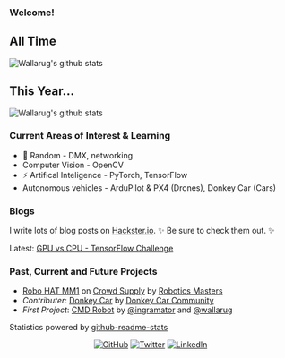 ### Welcome!
<!--
**wallarug/wallarug** is a ✨ _special_ ✨ repository because its `README.md` (this file) appears on your GitHub profile.

Here are some ideas to get you started:

- 🔭 I’m currently working on ...
- 🌱 I’m currently learning ...
- 👯 I’m looking to collaborate on ...
- 🤔 I’m looking for help with ...
- 💬 Ask me about ...
- 📫 How to reach me: ...
- 😄 Pronouns: ...
- ⚡ Fun fact: ...
-->

<!--
<p>
	<img align="left" src="https://github-readme-stats.vercel.app/api/top-langs/?username=wallarug&hide=Processing,css&theme=dark" />
	<img align="left" src="https://github-readme-stats.vercel.app/api?username=wallarug&count_private=true&show_icons=true&theme=dark&hide=issues,prs" />
</p>
-->

## All Time
![Wallarug's github stats](https://github-readme-stats.vercel.app/api?username=wallarug&count_private=true&show_icons=true&theme=dark&include_all_commits=true)

## This Year...
![Wallarug's github stats](https://github-readme-stats.vercel.app/api?username=wallarug&count_private=true&show_icons=true&theme=dark)


### Current Areas of Interest & Learning
* 🔭 Random - DMX, networking 
* Computer Vision - OpenCV 
* ⚡ Artifical Inteligence - PyTorch, TensorFlow
* Autonomous vehicles - ArduPilot & PX4 (Drones), Donkey Car (Cars)

### Blogs

I write lots of blog posts on [Hackster.io](https://www.hackster.io/wallarug/projects).  ✨ Be sure to check them out. ✨

Latest:  [GPU vs CPU - TensorFlow Challenge](https://www.hackster.io/wallarug/gpu-vs-cpu-tensorflow-challenge-331237)


### Past, Current and Future Projects

* [Robo HAT MM1](http://robohatmm1-docs.readthedocs.io/) on [Crowd Supply](https://www.crowdsupply.com/robotics-masters/robo-hat-mm1) by [Robotics Masters](https://roboticsmasters.co)
* _Contributer_: [Donkey Car](http://docs.donkeycar.com/) by [Donkey Car Community](https://www.donkeycar.com/)
* _First Project_: [CMD Robot](https://github.com/ingramator/cmd-robot) by [@ingramator](https://github.com/ingramator/) and [@wallarug](https://github.com/wallarug)

Statistics powered by [github-readme-stats](https://github.com/anuraghazra/github-readme-stats)

<p align="center">
	<a href="https://github.com/wallarug"><img src="https://img.shields.io/github/followers/wallarug.svg?label=GitHub&style=social" alt="GitHub"></a>
	<a href="https://twitter.com/wallarug"><img src="https://img.shields.io/twitter/follow/wallarug?label=Twitter&style=social" alt="Twitter"></a>
	<a href="https://www.linkedin.com/in/cian-byrne-sydney"><img src="https://img.shields.io/badge/LinkedIn--_.svg?style=social&logo=linkedin" alt="LinkedIn"></a>
</p>

